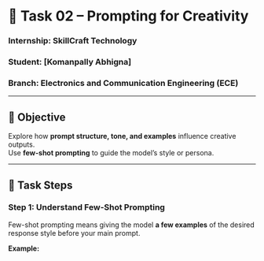# 🎨 Task 02 – Prompting for Creativity

### Internship: SkillCraft Technology  
### Student: [Komanpally Abhigna]  
### Branch: Electronics and Communication Engineering (ECE)  

---

## 🎯 Objective
Explore how **prompt structure, tone, and examples** influence creative outputs.  
Use **few-shot prompting** to guide the model’s style or persona.

---

## 🧩 Task Steps

### Step 1: Understand Few-Shot Prompting
Few-shot prompting means giving the model **a few examples** of the desired response style before your main prompt.

**Example:**

